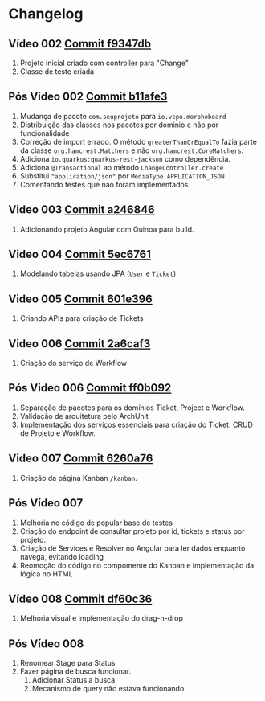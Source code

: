 # Changelog

## Vídeo 002 [Commit f9347db](https://github.com/vepo/morpho-board/commit/f9347db01d7bd9325d7807657d827c305e9cedc2)

1. Projeto inicial criado com controller para "Change"
2. Classe de teste criada

## Pós Vídeo 002 [Commit b11afe3](https://github.com/vepo/morpho-board/commit/b11afe37d7ec7e2d308c4c091a6566d5524b8fa3)

1. Mudança de pacote `com.seuprojeto` para `io.vepo.morphoboard`
2. Distribuição das classes nos pacotes por dominio e não por funcionalidade
3. Correção de import errado. O método `greaterThanOrEqualTo` fazia parte da classe `org.hamcrest.Matchers` e não `org.hamcrest.CoreMatchers`.
4. Adiciona `io.quarkus:quarkus-rest-jackson` como dependência.
5. Adiciona `@Transactional` ao método `ChangeController.create`
6. Substitui `"application/json"` por `MediaType.APPLICATION_JSON`
7. Comentando testes que não foram implementados.

## Video 003 [Commit a246846](https://github.com/vepo/morpho-board/commit/a24684693c2d11a06ce368eb3a0fbd1737004e18)

1. Adicionando projeto Angular com Quinoa para build.

## Video 004 [Commit 5ec6761](https://github.com/vepo/morpho-board/commit/5ec67614da2ab79a305203710c0b0aac7ca28fe0)

1. Modelando tabelas usando JPA (`User` e `Ticket`)

## Video 005 [Commit 601e396](https://github.com/vepo/morpho-board/commit/601e396b33a798c097245f149e579484447dcfb8)

1. Criando APIs para criação de Tickets

## Video 006 [Commit 2a6caf3](https://github.com/vepo/morpho-board/commit/2a6caf33abb04bbe09483ab6e775fe683fefaf82)

1. Criação do serviço de Workflow 

## Pós Video 006 [Commit ff0b092](https://github.com/vepo/morpho-board/commit/ff0b092a5b7781ebca98fc870648613ab5e92ccd)

1. Separação de pacotes para os domínios Ticket, Project e Workflow.
2. Validação de arquitetura pelo ArchUnit
3. Implementação dos serviços essenciais para criação do Ticket. CRUD de Projeto e Workflow.

## Video 007 [Commit 6260a76](https://github.com/vepo/morpho-board/commit/6260a76a09c4770d557f8936842aead31e1b4adf)

1. Criação da página Kanban `/kanban`.

## Pós Vídeo 007

1. Melhoria no código de popular base de testes
2. Criação do endpoint de consultar projeto por id, tickets e status por projeto.
3. Criação de Services e Resolver no Angular para ler dados enquanto navega, evitando loading
4. Reomoção do código no compomente do Kanban e implementação da lógica no HTML

## Vídeo 008 [Commit df60c36](https://github.com/vepo/morpho-board/commit/df60c36ecccfcb2dec5b764f7d720dbc3d5cd3a4)

1. Melhoria visual e implementação do drag-n-drop

## Pós Vídeo 008

1. Renomear Stage para Status
2. Fazer página de busca funcionar.
    1. Adicionar Status a busca
    2. Mecanismo de query não estava funcionando


